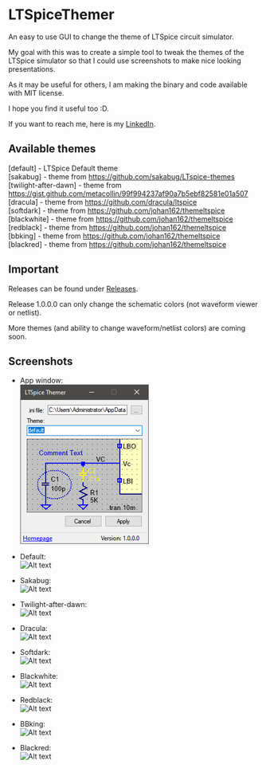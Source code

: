 # LTSpiceThemer
An easy to use GUI to change the theme of LTSpice circuit simulator.

My goal with this was to create a simple tool to tweak the themes of the LTSpice simulator so that I could use screenshots to make nice looking presentations.

As it may be useful for others, I am making the binary and code available with MIT license.

I hope you find it useful too :D.

If you want to reach me, here is my [LinkedIn](https://www.linkedin.com/in/leandro-da-silva-38a084ba/).

## Available themes

[default] - LTSpice Default theme  
[sakabug] - theme from https://github.com/sakabug/LTspice-themes  
[twilight-after-dawn] -  theme from https://gist.github.com/metacollin/99f994237af90a7b5ebf82581e01a507  
[dracula] - theme from https://github.com/dracula/ltspice  
[softdark] - theme from https://github.com/johan162/themeltspice  
[blackwhite] - theme from https://github.com/johan162/themeltspice  
[redblack] -  theme from https://github.com/johan162/themeltspice  
[bbking] -  theme from https://github.com/johan162/themeltspice  
[blackred] -  theme from https://github.com/johan162/themeltspice  

## Important

Releases can be found under [Releases](https://github.com/dasilvaleandro21/LTSpiceThemer/releases).

Release 1.0.0.0 can only change the schematic colors (not waveform viewer or netlist).  

More themes (and ability to change waveform/netlist colors) are coming soon.

## Screenshots

- App window:  
![Alt text](\Pictures\image-5.png)

- Default:  
![Alt text](image-6.png)

- Sakabug:  
![Alt text](image-7.png)

- Twilight-after-dawn:  
![Alt text](image-8.png)

- Dracula:  
![Alt text](image-9.png)

- Softdark:  
![Alt text](image-10.png)

- Blackwhite:  
![Alt text](image-11.png)

- Redblack:  
![Alt text](image-12.png)

- BBking:  
![Alt text](image-13.png)

- Blackred:  
![Alt text](image-14.png)